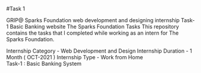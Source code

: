 
#Task 1

GRIP@ Sparks Foundation web development and designing internship Task-1 Basic Banking website The Sparks Foundation Tasks This repository contains the tasks that I completed while working as an intern for The Sparks Foundation.  

Internship Category - Web Development and Design 
Internship Duration - 1 Month ( OCT-2021 ) 
Internship Type - Work from Home  
Task-1 : Basic Banking System
